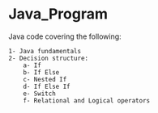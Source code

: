 # Java_Program
Java code covering the following: 

    1- Java fundamentals
    2- Decision structure:
        a- If 
        b- If Else
        c- Nested If
        d- If Else If 
        e- Switch 
        f- Relational and Logical operators
    
